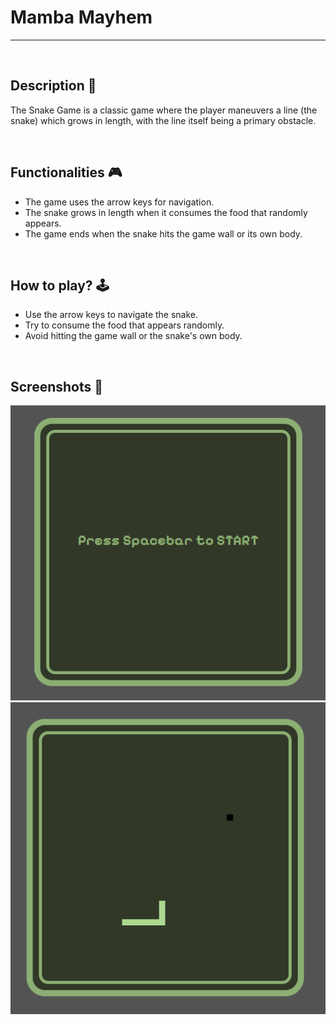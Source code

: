 # **Mamba Mayhem** 

---

<br>

## **Description 📃**
The Snake Game is a classic game where the player maneuvers a line (the snake) which grows in length, with the line itself being a primary obstacle.

<br>

## **Functionalities 🎮**
- The game uses the arrow keys for navigation.
- The snake grows in length when it consumes the food that randomly appears.
- The game ends when the snake hits the game wall or its own body.

<br>

## **How to play? 🕹️**
- Use the arrow keys to navigate the snake.
- Try to consume the food that appears randomly.
- Avoid hitting the game wall or the snake's own body.

<br>

## **Screenshots 📸**
<!-- add your screenshots like this -->
![image](assets\game_img1.png)
![image](assets\game_img2.png)

<br>
